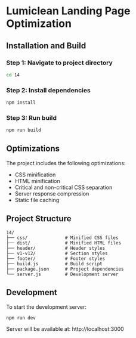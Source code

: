 # Lumiclean Landing Page Optimization

## Installation and Build

### Step 1: Navigate to project directory
```bash
cd 14
```

### Step 2: Install dependencies
```bash
npm install
```

### Step 3: Run build
```bash
npm run build
```

## Optimizations

The project includes the following optimizations:
- CSS minification
- HTML minification
- Critical and non-critical CSS separation
- Server response compression
- Static file caching

## Project Structure

```
14/
├── css/              # Minified CSS files
├── dist/             # Minified HTML files
├── header/           # Header styles
├── v1-v12/           # Section styles
├── footer/           # Footer styles
├── build.js          # Build script
├── package.json      # Project dependencies
└── server.js         # Development server
```

## Development

To start the development server:
```bash
npm run dev
```

Server will be available at: http://localhost:3000 